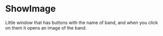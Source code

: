 # ShowImage
Little window that has buttons with the name of band, and when you click on them it opens an image of the band.
